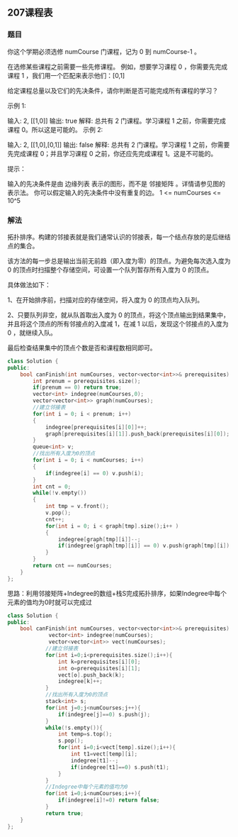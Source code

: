 ## 207课程表

### 题目

你这个学期必须选修 numCourse 门课程，记为 0 到 numCourse-1 。

在选修某些课程之前需要一些先修课程。 例如，想要学习课程 0 ，你需要先完成课程 1 ，我们用一个匹配来表示他们：[0,1]

给定课程总量以及它们的先决条件，请你判断是否可能完成所有课程的学习？

示例 1:

输入: 2, [[1,0]] 
输出: true
解释: 总共有 2 门课程。学习课程 1 之前，你需要完成课程 0。所以这是可能的。
示例 2:

输入: 2, [[1,0],[0,1]]
输出: false
解释: 总共有 2 门课程。学习课程 1 之前，你需要先完成课程 0；并且学习课程 0 之前，你还应先完成课程 1。这是不可能的。


提示：

输入的先决条件是由 边缘列表 表示的图形，而不是 邻接矩阵 。详情请参见图的表示法。
你可以假定输入的先决条件中没有重复的边。
1 <= numCourses <= 10^5

### 解法

拓扑排序。构建的邻接表就是我们通常认识的邻接表，每一个结点存放的是后继结点的集合。

该方法的每一步总是输出当前无前趋（即入度为零）的顶点。为避免每次选入度为 $0$ 的顶点时扫描整个存储空间，可设置一个队列暂存所有入度为 $0$ 的顶点。

具体做法如下：

1、在开始排序前，扫描对应的存储空间，将入度为 0 的顶点均入队列。

2、只要队列非空，就从队首取出入度为 0 的顶点，将这个顶点输出到结果集中，并且将这个顶点的所有邻接点的入度减 1，在减 1 以后，发现这个邻接点的入度为 0 ，就继续入队。

最后检查结果集中的顶点个数是否和课程数相同即可。

```cpp
class Solution {
public:
    bool canFinish(int numCourses, vector<vector<int>>& prerequisites) {
        int prenum = prerequisites.size();
        if(prenum == 0) return true;
        vector<int> indegree(numCourses,0);
        vector<vector<int>> graph(numCourses);
        //建立邻接表
        for(int i = 0; i < prenum; i++)
        {
            indegree[prerequisites[i][0]]++;
            graph[prerequisites[i][1]].push_back(prerequisites[i][0]);
        }
        queue<int> v;
        //找出所有入度为0的顶点
        for(int i = 0; i < numCourses; i++)
        {
            if(indegree[i] == 0) v.push(i);
        }
        int cnt = 0;
        while(!v.empty())
        {
            int tmp = v.front();
            v.pop();
            cnt++;
            for(int i = 0; i < graph[tmp].size();i++ )
            {
                indegree[graph[tmp][i]]--;
                if(indegree[graph[tmp][i]] == 0) v.push(graph[tmp][i]);
            }
        }
        return cnt == numCourses;
    }
};
```

思路：利用邻接矩阵+Indegree的数组+栈S完成拓扑排序，如果Indegree中每个元素的值均为0时就可以完成过

```cpp
class Solution {
public:
    bool canFinish(int numCourses, vector<vector<int>>& prerequisites) {
             vector<int> indegree(numCourses); 
             vector<vector<int>> vect(numCourses);
            //建立邻接表
            for(int i=0;i<prerequisites.size();i++){
                int k=prerequisites[i][0];
                int o=prerequisites[i][1];
                vect[o].push_back(k);
                indegree[k]++;
            }
            //找出所有入度为0的顶点
            stack<int> s;
            for(int j=0;j<numCourses;j++){
                if(indegree[j]==0) s.push(j);
            }
            while(!s.empty()){
                int temp=s.top();
                s.pop();
                for(int i=0;i<vect[temp].size();i++){
                    int t1=vect[temp][i];
                    indegree[t1]--;
                    if(indegree[t1]==0) s.push(t1);
                }
            }
        	//Indegree中每个元素的值均为0
            for(int i=0;i<numCourses;i++){
                if(indegree[i]!=0) return false;
            }
            return true;
    }
};
```

